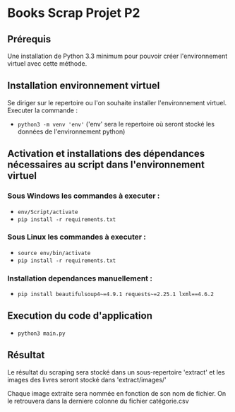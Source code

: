 # __Books Scrap Projet P2__

## Prérequis
Une installation de Python 3.3 minimum pour pouvoir créer l'environnement virtuel avec cette méthode.

## Installation environnement virtuel
Se diriger sur le repertoire ou l'on souhaite installer l'environnement virtuel.
Executer la commande :
* `python3 -m venv 'env'` ('env' sera le repertoire où seront stocké les données de l'environnement 
python)

## Activation et installations des dépendances nécessaires au script dans l'environnement virtuel
### Sous Windows les commandes à executer :
* `env/Script/activate`
* `pip install -r requirements.txt`

### Sous Linux les commandes à executer : 
* `source env/bin/activate`
* `pip install -r requirements.txt`

### Installation dependances manuellement :
* `pip install beautifulsoup4~=4.9.1 requests~=2.25.1 lxml==4.6.2` 

## Execution du code d'application

* `python3 main.py`

## Résultat

Le résultat du scraping sera stocké dans un sous-repertoire 'extract' et les images des livres seront stocké 
dans 'extract/images/'

Chaque image extraite sera nommée en fonction de son nom de fichier. On le retrouvera dans la derniere colonne 
du fichier catégorie.csv  